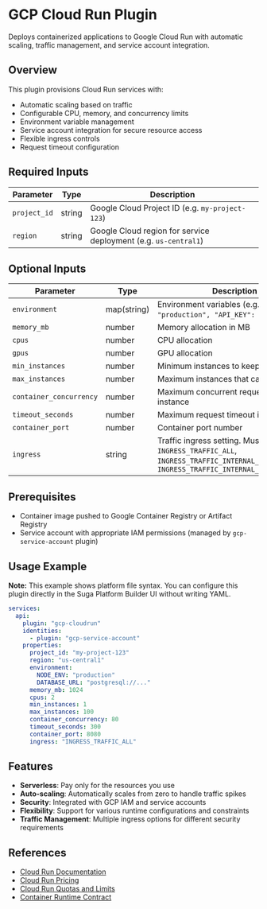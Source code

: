# GCP Cloud Run Plugin

Deploys containerized applications to Google Cloud Run with automatic scaling, traffic management, and service account integration.

## Overview

This plugin provisions Cloud Run services with:

- Automatic scaling based on traffic
- Configurable CPU, memory, and concurrency limits
- Environment variable management
- Service account integration for secure resource access
- Flexible ingress controls
- Request timeout configuration

## Required Inputs

| Parameter    | Type   | Description                                                     |
| ------------ | ------ | --------------------------------------------------------------- |
| `project_id` | string | Google Cloud Project ID (e.g. `my-project-123`)                 |
| `region`     | string | Google Cloud region for service deployment (e.g. `us-central1`) |

## Optional Inputs

| Parameter               | Type        | Description                                                                                                                                 | Default                                  |
| ----------------------- | ----------- | ------------------------------------------------------------------------------------------------------------------------------------------- | ---------------------------------------- |
| `environment`           | map(string) | Environment variables (e.g. `{"NODE_ENV": "production", "API_KEY": "secret"}`)                                                              | `{}`                                     |
| `memory_mb`             | number      | Memory allocation in MB                                                                                                                     | `512`                                    |
| `cpus`                  | number      | CPU allocation                                                                                                                              | `1`                                      |
| `gpus`                  | number      | GPU allocation                                                                                                                              | `0`                                      |
| `min_instances`         | number      | Minimum instances to keep running                                                                                                           | `0`                                      |
| `max_instances`         | number      | Maximum instances that can be created                                                                                                       | `10`                                     |
| `container_concurrency` | number      | Maximum concurrent requests per instance                                                                                                    | `80`                                     |
| `timeout_seconds`       | number      | Maximum request timeout in seconds                                                                                                          | `10`                                     |
| `container_port`        | number      | Container port number                                                                                                                       | `9001`                                   |
| `ingress`               | string      | Traffic ingress setting. Must be one of `INGRESS_TRAFFIC_ALL`, `INGRESS_TRAFFIC_INTERNAL_ONLY`, or `INGRESS_TRAFFIC_INTERNAL_LOAD_BALANCER` | `INGRESS_TRAFFIC_INTERNAL_LOAD_BALANCER` |

## Prerequisites

- Container image pushed to Google Container Registry or Artifact Registry
- Service account with appropriate IAM permissions (managed by `gcp-service-account` plugin)

## Usage Example

**Note:** This example shows platform file syntax. You can configure this plugin directly in the Suga Platform Builder UI without writing YAML.

```yaml
services:
  api:
    plugin: "gcp-cloudrun"
    identities:
      - plugin: "gcp-service-account"
    properties:
      project_id: "my-project-123"
      region: "us-central1"
      environment:
        NODE_ENV: "production"
        DATABASE_URL: "postgresql://..."
      memory_mb: 1024
      cpus: 2
      min_instances: 1
      max_instances: 100
      container_concurrency: 80
      timeout_seconds: 300
      container_port: 8080
      ingress: "INGRESS_TRAFFIC_ALL"
```

## Features

- **Serverless**: Pay only for the resources you use
- **Auto-scaling**: Automatically scales from zero to handle traffic spikes
- **Security**: Integrated with GCP IAM and service accounts
- **Flexibility**: Support for various runtime configurations and constraints
- **Traffic Management**: Multiple ingress options for different security requirements

## References

- [Cloud Run Documentation](https://cloud.google.com/run/docs)
- [Cloud Run Pricing](https://cloud.google.com/run/pricing)
- [Cloud Run Quotas and Limits](https://cloud.google.com/run/quotas)
- [Container Runtime Contract](https://cloud.google.com/run/docs/container-contract)
